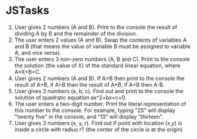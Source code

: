 # JSTasks

1. User gives 2 numbers (A and B). Print to the console the result of dividing A by B and the remainder of the division.
2. The user enters 2 values (A and B). Swap the contents of variables A and B (that means the value of variable B must be assigned to variable A, and vice versa).
3. The user enters 3 non-zero numbers (A, B and C). Print to the console the solution (the value of X) of the standard linear equation, where A*X+B=C.
4. User gives 2 numbers (A and B). If A>B then print to the console the result of A+B, if A=B then the result of A*B, if A<B then A-B.
5. User gives 3 numbers (a, b, c). Find out and print to the console the solution of quadratic equation ax^2+bx+c=0.
6. The user enters a two-digit number. Print the literal representation of this number to the console. For example, typing "25" will display "twenty five" in the console, and "13" will display "thirteen".
7. User gives 3 numbers (x, y, r). Find out if point with location (x,y) is inside a circle with radius r? (the center of the circle is at the origin)
